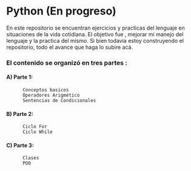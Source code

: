 # Python (En progreso)

En este repositorio se encuentran ejercicios y practicas del lenguaje en situaciones de la vida cotidiana.
El objetivo fue , mejorar mi manejo del lenguaje  y la practica del mismo. Si bien todavia estoy construyendo el repositorio,
todo el avance que haga lo subire acá.

### El contenido se organizó en tres partes :

#### A) Parte 1:
          Conceptos basicos 
          Operadores Arigmético
          Sentencias de Condicionales
    
    
####  B) Parte 2:
          Ciclo For
          Ciclo While
   
####  C) Parte 3:
          Clases
          POO
